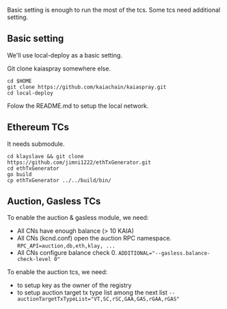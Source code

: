 Basic setting is enough to run the most of the tcs. Some tcs need additional setting.

## Basic setting
We'll use local-deploy as a basic setting.

Git clone kaiaspray somewhere else.
```
cd $HOME
git clone https://github.com/kaiachain/kaiaspray.git
cd local-deploy
```
Folow the README.md to setup the local network.

## Ethereum TCs

It needs submodule.
```
cd klayslave && git clone https://github.com/jimni1222/ethTxGenerator.git
cd ethTxGenerator
go build
cp ethTxGenerator ../../build/bin/
```

## Auction, Gasless TCs

To enable the auction & gasless module, we need:
* All CNs have enough balance (> 10 KAIA)
* All CNs (kcnd.conf) open the auction RPC namespace.
  `RPC_API=auction,db,eth,klay, ...`
* All CNs configure balance check 0.
  `ADDITIONAL="--gasless.balance-check-level 0"`

To enable the auction tcs, we need:
* to setup key as the owner of the registry
* to setup auction target tx type list among the next list
  ` --auctionTargetTxTypeList="VT,SC,rSC,GAA,GAS,rGAA,rGAS" `
